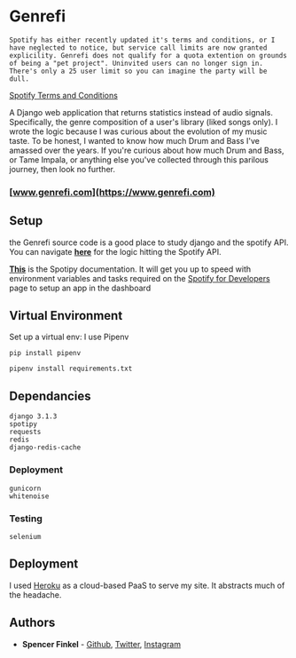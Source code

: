 # Genrefi

``` 
Spotify has either recently updated it's terms and conditions, or I have neglected to notice, but service call limits are now granted explicility. Genrefi does not qualify for a quota extention on grounds of being a "pet project". Uninvited users can no longer sign in. There's only a 25 user limit so you can imagine the party will be dull.
```
[Spotify Terms and Conditions](https://developer.spotify.com/terms/#section-vi-access-usage-and-quotas)

A Django web application that returns statistics instead of audio signals. Specifically, the genre composition of a user's library (liked songs only). I wrote the logic because I was curious about the evolution of my music taste. To be honest, I wanted to know how much Drum and Bass I've amassed over the years. If you're curious about how much Drum and Bass, or Tame Impala, or anything else you've collected through this parilous journey, then look no further.
### **[www.genrefi.com](https://www.genrefi.com)**


## **Setup**

the Genrefi source code is a good place to study django and the spotify API. You can navigate **[here](https://github.com/MushinMiscellanea/genrefi/blob/main/figenre/logic/genrefi_logic.py)** for the logic hitting the Spotify API.

**[This](https://spotipy.readthedocs.io/en/2.16.1/)** is the Spotipy documentation. It will get you up to speed with environment variables and tasks required on the [Spotify for Developers](https://developer.spotify.com/) page to setup an app in the dashboard

## Virtual Environment

Set up a virtual env: I use Pipenv
```
pip install pipenv

pipenv install requirements.txt
```
## Dependancies
```
django 3.1.3
spotipy
requests
redis
django-redis-cache
```

### Deployment
```
gunicorn
whitenoise
```

### Testing
```
selenium
```
## Deployment
I used [Heroku](https://devcenter.heroku.com/) as a cloud-based PaaS to serve my site. It abstracts much of the headache.

## Authors
* **Spencer Finkel** - [Github](https://github.com/LumaC0), [Twitter](https://twitter.com/FencerSpinkel), [Instagram](https://www.instagram.com/fencerspinkel/)
